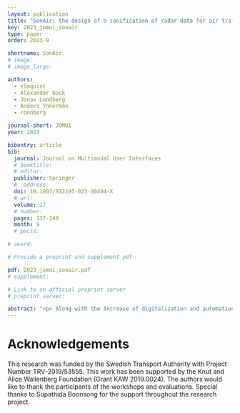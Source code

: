 ```yaml
---
layout: publication
title: "SonAir: the design of a sonification of radar data for air traffic control"
key: 2023_jomui_sonair
type: paper
order: 2023-9

shortname: SonAir
# image: 
# image_large: 

authors:
  - elmquist
  - Alexander Bock
  - Jonas Lundberg
  - Anders Ynnerman
  - ronnberg

journal-short: JOMUI
year: 2023

bibentry: article
bib:
  journal: Journal on Multimodal User Interfaces
  # booktitle:
  # editor:
  publisher: Springer
  #  address:
  doi: 10.1007/S12193-023-00404-X
  # url:
  volume: 17
  # number:
  pages: 137-149
  month: 9
  # pmcid:

# award: 

# Provide a preprint and supplement pdf

pdf: 2023_jomui_sonair.pdf
# supplement:

# Link to an official preprint server
# preprint_server: 

abstract: "<p> Along with the increase of digitalization and automation, a new kind of working environment is emerging in the field of air traffic control. Instead of situating the control tower at the airport, it is now possible to remotely control the airport at any given location, i.e. in a remote tower center (RTC). However, by controlling the airport remotely, the situational awareness and sense of presence might be compromised. By using directional sound, a higher situational awareness could potentially be achieved while also offloading the visual perception which is heavily used in air traffic control. Suitable use cases for sonification in air traffic control were found through workshops with air traffic controllers. A sonification design named SonAir was developed based on the outcome of the workshops, and was integrated with an RTC simulator for evaluating to what degree SonAir could support air traffic controllers in their work. The results suggest that certain aspects of SonAir could be useful for air traffic controllers. A continuous sonification where the spatial positioning of aircraft were conveyed was experienced to be partially useful, but the intrusiveness of SonAir should be further considered to fit the air traffic controllers’ needs. An earcon that conveyed when an aircraft enters the airspace and from which direction was considered useful to support situational awareness. </p>"
---
```

# Acknowledgements

This research was funded by the Swedish Transport Authority with Project Number TRV-2019/53555. This work has been supported by the Knut and Alice Wallenberg Foundation (Grant KAW 2019.0024). The authors would like to thank the participants of the workshops and evaluations. Special thanks to Supathida Boonsong for the support throughout the research project.
